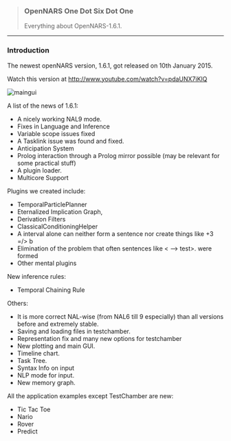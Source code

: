 > ### OpenNARS One Dot Six Dot One  
> Everything about OpenNARS-1.6.1.

***
### Introduction

The newest openNARS version, 1.6.1, got released on 10th January 2015.

Watch this version at http://www.youtube.com/watch?v=pdaUNX7iKlQ

![maingui](https://cloud.githubusercontent.com/assets/11791925/6993979/24735846-db3a-11e4-9477-5a1215f2a748.png)

A list of the news of 1.6.1:

* A nicely working NAL9 mode.
* Fixes in Language and Inference
* Variable scope issues fixed
* A Tasklink issue was found and fixed.
* Anticipation System
* Prolog interaction through a Prolog mirror possible (may be relevant for some practical stuff)
* A plugin loader.
* Multicore Support

Plugins we created include:

* TemporalParticlePlanner
* Eternalized Implication Graph,
* Derivation Filters
* ClassicalConditioningHelper
* A interval alone can neither form a sentence nor create things like +3 =/> b
* Elimination of the problem that often sentences like < --> test>. were formed
* Other mental plugins

New inference rules:

* Temporal Chaining Rule

Others:

* It is more correct NAL-wise (from NAL6 till 9 especially) than all versions before and extremely stable.
* Saving and loading files in testchamber.
* Representation fix and many new options for testchamber
* New plotting and main GUI.
* Timeline chart.
* Task Tree.
* Syntax Info on input
* NLP mode for input.
* New memory graph.

All the application examples except TestChamber are new:

* Tic Tac Toe
* Nario
* Rover
* Predict